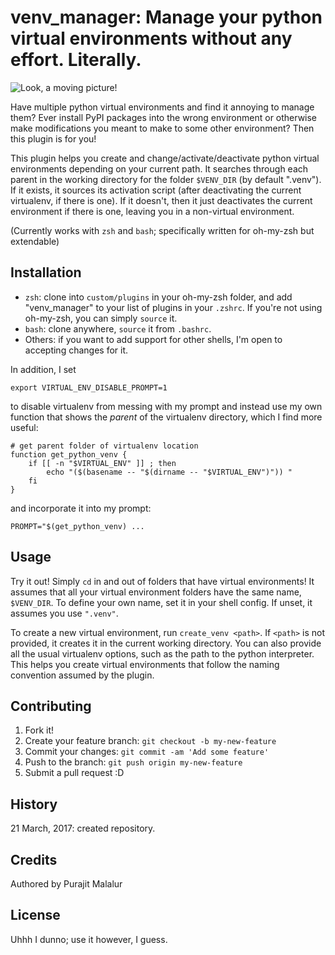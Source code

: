 # venv_manager: Manage your python virtual environments without any effort. Literally.

![Look, a moving picture!](https://github.com/purajit/venv_manager/blob/master/demo.gif "Demo")

Have multiple python virtual environments and find it annoying to manage them? Ever
install PyPI packages into the wrong environment or otherwise make modifications you
meant to make to some other environment? Then this plugin is for you!

This plugin helps you create and change/activate/deactivate python virtual
environments depending on your current path. It searches through each parent in the
working directory for the folder `$VENV_DIR` (by default ".venv"). If it exists,
it sources its activation script (after deactivating the current virtualenv, if there
is one). If it doesn't, then it just deactivates the current environment if there is
one, leaving you in a non-virtual environment.

(Currently works with `zsh` and `bash`; specifically written for oh-my-zsh but extendable)

## Installation

* `zsh`: clone into `custom/plugins` in your oh-my-zsh folder, and add "venv_manager"
  to your list of plugins in your `.zshrc`. If you're not using oh-my-zsh, you can
  simply `source` it.
* `bash`: clone anywhere, `source` it from `.bashrc`.
* Others: if you want to add support for other shells, I'm open to accepting changes
  for it.

In addition, I set

    export VIRTUAL_ENV_DISABLE_PROMPT=1

to disable virtualenv from messing with my prompt and instead use my own function
that shows the _parent_ of the virtualenv directory, which I find more useful:

    # get parent folder of virtualenv location
    function get_python_venv {
        if [[ -n "$VIRTUAL_ENV" ]] ; then
            echo "($(basename -- "$(dirname -- "$VIRTUAL_ENV")")) "
        fi
    }

and incorporate it into my prompt:

    PROMPT="$(get_python_venv) ...

## Usage

Try it out! Simply `cd` in and out of folders that have virtual environments! It
assumes that all your virtual environment folders have the same name, `$VENV_DIR`. To
define your own name, set it in your shell config. If unset, it assumes you use
`".venv"`.

To create a new virtual environment, run `create_venv <path>`. If `<path>` is not
provided, it creates it in the current working directory. You can also provide all
the usual virtualenv options, such as the path to the python interpreter. This helps
you create virtual environments that follow the naming convention assumed by the plugin.

## Contributing

1. Fork it!
2. Create your feature branch: `git checkout -b my-new-feature`
3. Commit your changes: `git commit -am 'Add some feature'`
4. Push to the branch: `git push origin my-new-feature`
5. Submit a pull request :D

## History

21 March, 2017: created repository.

## Credits

Authored by Purajit Malalur

## License

Uhhh I dunno; use it however, I guess.
